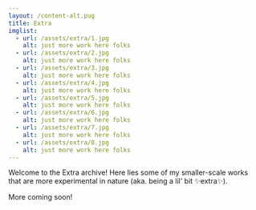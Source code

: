 ```yaml
---
layout: /content-alt.pug
title: Extra
imglist:
  - url: /assets/extra/1.jpg
    alt: just more work here folks
  - url: /assets/extra/2.jpg
    alt: just more work here folks
  - url: /assets/extra/3.jpg
    alt: just more work here folks
  - url: /assets/extra/4.jpg
    alt: just more work here folks
  - url: /assets/extra/5.jpg
    alt: just more work here folks
  - url: /assets/extra/6.jpg
    alt: just more work here folks
  - url: /assets/extra/7.jpg
    alt: just more work here folks
  - url: /assets/extra/8.jpg
    alt: just more work here folks
---
```

Welcome to the Extra archive! Here lies some of my smaller-scale works that are more experimental in nature (aka. being a lil' bit ✨extra✨).

More coming soon!